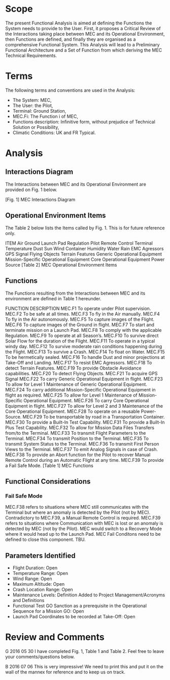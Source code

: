 # Scope
The present Functional Analysis is aimed at defining the Functions the System needs to provide to the User.
First, it proposes a Critical Review of the Interactions taking place between MEC and its Operational Environment, then Functions are defined, and finally they are organised as a comprehensive Functional System.
This Analysis will lead to a Preliminary Functional Architecture and a Set of Function from which deriving the MEC Technical Requirements.

# Terms
The following terms and conventions are used in the Analysis:
- The System: MEC,
- The User: the Pilot,
- Terminal: Ground Station,
- MEC.Fi: The Function i of MEC,
- Functions description:  Infinitive form, without prejudice of Technical Solution or Possibility,
- Climatic Conditions: UK and FR Typical.

# Analysis
## Interactions Diagram
The Interactions between MEC and its Operational Environment are provided on Fig. 1 below.

[Fig. 1] MEC Interactions Diagram

## Operational Environment Items
The Table 2 below lists the Items called by Fig. 1. This is for future reference only.

ITEM
Air
Ground
Launch Pad
Regulation
Pilot
Remote Control
Terminal
Temperature
Dust
Sun
Wind
Container
Humidity
Water
Rain
EMC Agressors
GPS Signal
Flying Objects
Terrain Features
Generic Operational Equipment
Mission-Specific Operational Equipment
Core Operational Equipment
Power Source
[Table 2] MEC Operational Environment Items

## Functions
The Functions resulting from the Interactions between MEC and its environment are defined in Table 1 hereunder.

FUNCTION     DESCRIPTION
MEC.F1     To operate under Pilot supervision.
MEC.F2     To be safe at all times.
MEC.F3     To fly in the Air manually.
MEC.F4     To fly in the Air autonomously.
MEC.F5     To capture images of the Flight.
MEC.F6     To capture images of the Ground in flight.
MEC.F7     To start and terminate mission on a Launch Pad.
MEC.F8     To comply with the applicable Regulation.
MEC.F9     To operate at all Season’s.
MEC.F10     To survive direct Solar Flow for the duration of the Flight.
MEC.F11     To operate in a typical windy day.
MEC.F12     To survive moderate rain conditions happening during the Flight.
MEC.F13     To survive a Crash.
MEC.F14     To float on Water.
MEC.F15     To be hermetically sealed.
MEC.F16     To handle Dust and minor projections at Take-Off and Landing.
MEC.F17     To resist EMC Agressors.
MEC.F18     To detect Terrain Features.
MEC.F19     To provide Obstacle Avoidance capabilities.
MEC.F20     To detect Flying Objects.
MEC.F21     To acquire GPS Signal
MEC.F22     To carry Generic Operational Equipment in flight.
MEC.F23     To allow for Level 1 Maintenance of Generic Operational Equipment.
MEC.F24     To carry additional Mission-Specific Operational Equipment in flight as required.
MEC.F25     To allow for Level 1 Maintenance of Mission-Specific Operational Equipment.
MEC.F26     To carry Core Operational Equipment in flight.
MEC.F27     To allow for Level 2 and 3 Maintenance of the Core Operational Equipment.
MEC.F28     To operate on a reusable Power-Source.
MEC.F29     To be transportable by road in a Transportation Container.
MEC.F30     To provide a Built-In Test Capability.
MEC.F31     To provide a Built-In Plus Test Capability.
MEC.F32     To allow for Mission Data Files Transfers from/to the Terminal.
MEC.F33     To transmit Flight Parameters to the Terminal.
MEC.F34     To transmit Position to the Terminal.
MEC.F35     To transmit System Status to the Terminal.
MEC.F36     To transmit First Person Views to the Terminal.
MEC.F37     To emit Analog Signals in case of Crash.
MEC.F38     To provide an Abort function for the Pilot to recover Manual Remote Control during an Automatic Flight at any time.
MEC.F39     To provide a Fail Safe Mode.
[Table 1] MEC Functions

## Functional Considerations
### Fail Safe Mode
MEC.F38 refers to situations where MEC still communicates with the Terminal but where an anomaly is detected by the Pilot (not by MEC). Contradictory to MEC.F39, a Manual Remote Control is required.
MEC.F39 refers to situations where Communication with MEC is lost or an anomaly is detected by MEC (not by the Pilot). MEC would switch to a Recovery Mode where it would head up to the Launch Pad.
MEC Fail Conditons need to be defined to close this component. TBU.

## Parameters Identified
- Flight Duration: Open
- Temperature Range: Open
- Wind Range: Open
- Maximum Altitude: Open
- Crash Location Range: Open
- Maintenance Levels: Definition Added to Project Management/Acronyms and Definitions
- Functional Test GO Sanction as a prerequisite in the Operational Sequence for a Mission GO: Open
- Launch Pad Coordinates to be recorded at Take-Off: Open

# Review and Comments
G 2016 05 30
I have completed Fig. 1, Table 1 and Table 2. Feel free to leave your comments/questions below.

B 2016 07 06
This is very impressive! We need to print this and put it on the wall of the mannex for reference and to keep us on track. 
